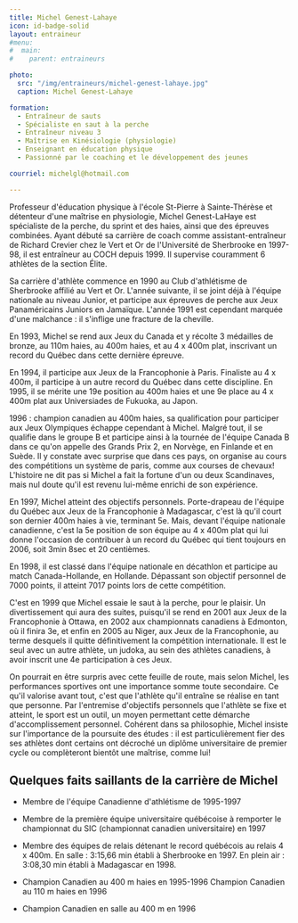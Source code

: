```yaml
---
title: Michel Genest-Lahaye
icon: id-badge-solid
layout: entraineur
#menu:
#  main:
#    parent: entraineurs

photo:
  src: "/img/entraineurs/michel-genest-lahaye.jpg"
  caption: Michel Genest-Lahaye

formation:
  - Entraîneur de sauts
  - Spécialiste en saut à la perche
  - Entraîneur niveau 3
  - Maîtrise en Kinésiologie (physiologie)
  - Enseignant en éducation physique
  - Passionné par le coaching et le développement des jeunes 

courriel: michelgl@hotmail.com

---
```


Professeur d'éducation physique à l'école St-Pierre à Sainte-Thérèse et détenteur d'une maîtrise en physiologie, Michel Genest-LaHaye est spécialiste de la perche, du sprint et des haies, ainsi que des épreuves combinées. Ayant débuté sa carrière de coach comme assistant-entraîneur de Richard Crevier chez le Vert et Or de l'Université de Sherbrooke en 1997-98, il est entraîneur au COCH depuis 1999. Il supervise couramment 6 athlètes de la section Élite.

Sa carrière d'athlète commence en 1990 au Club d'athlétisme de Sherbrooke affilié au Vert et Or. L'année suivante, il se joint déjà à l'équipe nationale au niveau Junior, et participe aux épreuves de perche aux Jeux Panaméricains Juniors en Jamaïque. L'année 1991 est cependant marquée d'une malchance : il s'inflige une fracture de la cheville.

En 1993, Michel se rend aux Jeux du Canada et y récolte 3 médailles de bronze, au 110m haies, au 400m haies, et au 4 x 400m plat, inscrivant un record du Québec dans cette dernière épreuve.

En 1994, il participe aux Jeux de la Francophonie à Paris. Finaliste au 4 x 400m, il participe à un autre record du Québec dans cette discipline. En 1995, il se mérite une 19e position au 400m haies et une 9e place au 4 x 400m plat aux Universiades de Fukuoka, au Japon.

1996 : champion canadien au 400m haies, sa qualification pour participer aux Jeux Olympiques échappe cependant à Michel. Malgré tout, il se qualifie dans le groupe B et participe ainsi à la tournée de l'équipe Canada B dans ce qu'on appelle des Grands Prix 2, en Norvège, en Finlande et en Suède. Il y constate avec surprise que dans ces pays, on organise au cours des compétitions un système de paris, comme aux courses de chevaux! L'histoire ne dit pas si Michel a fait la fortune d'un ou deux Scandinaves, mais nul doute qu'il est revenu lui-même enrichi de son expérience.

En 1997, Michel atteint des objectifs personnels. Porte-drapeau de l'équipe du Québec aux Jeux de la Francophonie à Madagascar, c'est là qu'il court son dernier 400m haies à vie, terminant 5e. Mais, devant l'équipe nationale canadienne, c'est la 5e position de son équipe au 4 x 400m plat qui lui donne l'occasion de contribuer à un record du Québec qui tient toujours en 2006, soit 3min 8sec et 20 centièmes.

En 1998, il est classé dans l'équipe nationale en décathlon et participe au match Canada-Hollande, en Hollande. Dépassant son objectif personnel de 7000 points, il atteint 7017 points lors de cette compétition.

C'est en 1999 que Michel essaie le saut à la perche, pour le plaisir. Un divertissement qui aura des suites, puisqu'il se rend en 2001 aux Jeux de la Francophonie à Ottawa, en 2002 aux championnats canadiens à Edmonton, où il finira 3e, et enfin en 2005 au Niger, aux Jeux de la Francophonie, au terme desquels il quitte définitivement la compétition internationale. Il est le seul avec un autre athlète, un judoka, au sein des athlètes canadiens, à avoir inscrit une 4e participation à ces Jeux.

On pourrait en être surpris avec cette feuille de route, mais selon Michel, les performances sportives ont une importance somme toute secondaire. Ce qu'il valorise avant tout, c'est que l'athlète qu'il entraîne se réalise en tant que personne. Par l'entremise d'objectifs personnels que l'athlète se fixe et atteint, le sport est un outil, un moyen permettant cette démarche d'accomplissement personnel. Cohérent dans sa philosophie, Michel insiste sur l'importance de la poursuite des études : il est particulièrement fier des ses athlètes dont certains ont décroché un diplôme universitaire de premier cycle ou complèteront bientôt une maîtrise, comme lui!

## Quelques faits saillants de la carrière de Michel

- Membre de l'équipe Canadienne d'athlétisme de 1995-1997

- Membre de la première équipe universitaire québécoise à remporter le championnat du SIC (championnat canadien universitaire) en 1997

- Membre des équipes de relais détenant le record québécois au relais 4 x 400m. En salle : 3:15,66 min établi à Sherbrooke en 1997. En plein air : 3:08,30 min établi à Madagascar en 1998.

- Champion Canadien au 400 m haies en 1995-1996 Champion Canadien au 110 m haies en 1996

- Champion Canadien en salle au 400 m en 1996 

